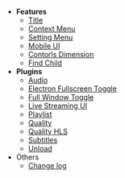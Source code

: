 - **Features**
  - [Title](./features/title.md)
  - [Context Menu](./features/context-menu.md)
  - [Setting Menu](./features/setting-menu.md)
  - [Mobile UI](./features/mobile-ui.md)
  - [Contorls Dimension](./features/controls-dimension.md)
  - [Find Child](./features/find-child.md)
- **Plugins**
  - [Audio](./plugins/audio.md)
  - [Electron Fullscreen Toggle](./plugins/electron-fullscreen-toggle.md)
  - [Full Window Toggle](./plugins/full-window-toggle.md)
  - [Live Streaming UI](./plugins/live.md)
  - [Playlist](./plugins/playlist.md)
  - [Quality](./plugins/quality.md)
  - [Quality HLS](./plugins/quality-hls.md)
  - [Subtitles](./plugins/subtitles.md)
  - [Unload](./plugins/unload.md)
- Others
  - [Change log](./CHANGELOG.md)
